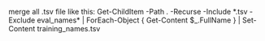 merge all .tsv file like this:
Get-ChildItem -Path . -Recurse -Include *.tsv -Exclude eval_names\* | ForEach-Object {
    Get-Content $_.FullName
} | Set-Content training_names.tsv